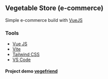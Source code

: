 ## Vegetable Store (e-commerce)

Simple e-commerce build with [VueJS](https://vuejs.org/)

### Tools

- [Vue JS](https://vuejs.org/)
- [Vite](https://vitejs.dev/)
- [Tailwind CSS](https://tailwindcss.com/)
- [VS Code](https://code.visualstudio.com/)

#### Project demo [vegefriend](https://vegefriend.netlify.app)
